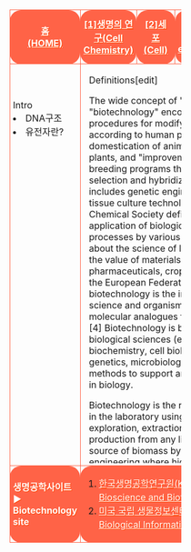 <html>

<head>
 
<meta charset="UTF-8">

<style>
.tableheadandbody{border-spacing: 10px 10px; align:center; margin-left: auto; margin-right: auto; width:60%; cellpadding:20px; cellspacing:10;}
.tr1{height:50px; padding-left: 5px; padding-right: 5px; margin:10px; border:1px solid tomato; border-radius: 20px/20px; text-align:center;}
.tr2{padding-left: 5px; padding-right: 5px; margin:10px; border:1px solid tomato; border-radius: 20px/20px;}
.list{padding-left: 5px; padding-right: 5px; margin:10px; border:1px solid tomato; border-radius: 20px/20px;}
.listwidth{width:12%;padding-left: 5px; padding-right: 5px; margin:10px; border:1px solid tomato; border-radius: 20px/20px;}
 #red{color:red;}
 #black{color:black;}
 #white{color:white; text-shadow:1px 1px 0px #f40;}
 #transparent{background-color:transparent;}
 #tomatobackground{background-color:tomato;}
 #paddingtomatobackground{background-color:tomato; padding-left: 12px; padding-right: 12px;}
 #centercontent{height:700px; max-width: 95%; width: 95%; overflow: auto; margin-left: auto; margin-right: auto;}
</style>

</head>

<body>

<body background="생명공학배경사진.png">
<br>

<table class="tableheadandbody">

<tr class="tr1">
 
<td class="listwidth" id="tomatobackground">
 <a href="생명공학홈.html" id="white"><b>홈<br>(HOME)</b></a></td>
<td class="listwidth" id="tomatobackground">
 <a href="1단원.html" id="white"><b>[1]생명의 연구(Cell Chemistry)</b></a></td>
<td class="listwidth" id="paddingtomatobackground">
 <a href="2단원.html" id="white"><b>[2]세포<br>(Cell)</b></a></td>
<td class="listwidth" id="tomatobackground">
 <a href="3단원.html" id="white"><b>[3]유전공학(Genetic engineering)</b></a></td>
<td class="listwidth" id="tomatobackground">
 <a href="4단원.html" id="white"><b>[4]신경&신호전달(neuro&signal transmission)</b></a></td>

</tr>

<tr class="tr2">
  
<td class="listwidth" id="transparent" valign="top" > <br><br><br>Intro<br><li>DNA구조</li><li>유전자란?</li> </td><br>
<td id="transparent" colspan="4" class="list" valign="top">
<div id="centercontent">
 <table>
  
  
  
  
  
  
Definitions[edit]

The wide concept of "biotech" or "biotechnology" encompasses a wide range of procedures for modifying living organisms according to human purposes, going back to domestication of animals, cultivation of the plants, and "improvements" to these through breeding programs that employ artificial selection and hybridization. Modern usage also includes genetic engineering as well as cell and tissue culture technologies. The American Chemical Society defines biotechnology as the application of biological organisms, systems, or processes by various industries to learning about the science of life and the improvement of the value of materials and organisms such as pharmaceuticals, crops, and livestock.[3] Per the European Federation of Biotechnology, biotechnology is the integration of natural science and organisms, cells, parts thereof, and molecular analogues for products and services.[4] Biotechnology is based on the basic biological sciences (e.g. molecular biology, biochemistry, cell biology, embryology, genetics, microbiology) and conversely provides methods to support and perform basic research in biology. 

Biotechnology is the research and development in the laboratory using bioinformatics for exploration, extraction, exploitation and production from any living organisms and any source of biomass by means of biochemical engineering where high value-added products could be planned (reproduced by biosynthesis, for example), forecasted, formulated, developed, manufactured, and marketed for the purpose of sustainable operations (for the return from bottomless initial investment on R & D) and gaining durable patents rights (for exclusives rights for sales, and prior to this to receive national and international approval from the results on animal experiment and human experiment, especially on the pharmaceutical branch of biotechnology to prevent any undetected side-effects or safety concerns by using the products).[5][6][7] The utilization of biological processes, organisms or systems to produce products that are anticipated to improve human lives is termed biotechnology.[8] 

By contrast, bioengineering is generally thought of as a related field that more heavily emphasizes higher systems approaches (not necessarily the altering or using of biological materials directly) for interfacing with and utilizing living things. Bioengineering is the application of the principles of engineering and natural sciences to tissues, cells and molecules. This can be considered as the use of knowledge from working with and manipulating biology to achieve a result that can improve functions in plants and animals.[9] Relatedly, biomedical engineering is an overlapping field that often draws upon and applies biotechnology (by various definitions), especially in certain sub-fields of biomedical or chemical engineering such as tissue engineering, biopharmaceutical engineering, and genetic engineering. 




Examples[edit]


 


A rose plant that began as cells grown in a tissue culture
Biotechnology has applications in four major industrial areas, including health care (medical), crop production and agriculture, non-food (industrial) uses of crops and other products (e.g. biodegradable plastics, vegetable oil, biofuels, and environmental uses). 

For example, one application of biotechnology is the directed use of microorganisms for the manufacture of organic products (examples include beer and milk products). Another example is using naturally present bacteria by the mining industry in bioleaching. Biotechnology is also used to recycle, treat waste, clean up sites contaminated by industrial activities (bioremediation), and also to produce biological weapons. 

A series of derived terms have been coined to identify several branches of biotechnology, for example: 
Bioinformatics (also called "gold biotechnology") is an interdisciplinary field that addresses biological problems using computational techniques, and makes the rapid organization as well as analysis of biological data possible. The field may also be referred to as computational biology, and can be defined as, "conceptualizing biology in terms of molecules and then applying informatics techniques to understand and organize the information associated with these molecules, on a large scale."[17] Bioinformatics plays a key role in various areas, such as functional genomics, structural genomics, and proteomics, and forms a key component in the biotechnology and pharmaceutical sector.[18]
Blue biotechnology is based on the exploitation of sea resources to create products and industrial applications.[19] This branch of biotechnology is the most used for the industries of refining and combustion principally on the production of bio-oils with photosynthetic micro-algae.[19][20]
Green biotechnology is biotechnology applied to agricultural processes. An example would be the selection and domestication of plants via micropropagation. Another example is the designing of transgenic plants to grow under specific environments in the presence (or absence) of chemicals. One hope is that green biotechnology might produce more environmentally friendly solutions than traditional industrial agriculture. An example of this is the engineering of a plant to express a pesticide, thereby ending the need of external application of pesticides. An example of this would be Bt corn. Whether or not green biotechnology products such as this are ultimately more environmentally friendly is a topic of considerable debate.[19] It is commonly considered as the next phase of green revolution, which can be seen as a platform to eradicate world hunger by using technologies which enable the production of more fertile and resistant, towards biotic and abiotic stress, plants and ensures application of environmentally friendly fertilizers and the use of biopesticides, it is mainly focused on the development of agriculture.[19] On the other hand, some of the uses of green biotechnology involve microorganisms to clean and reduce waste.[21][19]
Red biotechnology is the use of biotechnology in the medical and pharmaceutical industries, and health preservation.[19] This branch involves the production of vaccines and antibiotics, regenerative therapies, creation of artificial organs and new diagnostics of diseases.[19] As well as the development of hormones, stem cells, antibodies, siRNA and diagnostic tests.[19]
White biotechnology, also known as industrial biotechnology, is biotechnology applied to industrial processes. An example is the designing of an organism to produce a useful chemical. Another example is the using of enzymes as industrial catalysts to either produce valuable chemicals or destroy hazardous/polluting chemicals. White biotechnology tends to consume less in resources than traditional processes used to produce industrial goods.[22][23]
"Yellow biotechnology" refers to the use of biotechnology in food production, for example in making wine, cheese, and beer by fermentation.[19] It has also been used to refer to biotechnology applied to insects. This includes biotechnology-based approaches for the control of harmful insects, the characterisation and utilisation of active ingredients or genes of insects for research, or application in agriculture and medicine and various other approaches.[24]
Gray biotechnology is dedicated to environmental applications, and focused on the maintenance of biodiversity and the remotion of pollutants.[19]
Brown biotechnology is related to the management of arid lands and deserts. One application is the creation of enhanced seeds that resist extreme environmental conditions of arid regions, which is related to the innovation, creation of agriculture techniques and management of resources.[19]
Violet biotechnology is related to law, ethical and philosophical issues around biotechnology.[19]
Dark biotechnology is the color associated with bioterrorism or biological weapons and biowarfare which uses microorganisms, and toxins to cause diseases and death in humans, livestock and crops.[25][19]






</table>
</div>
</td>

</tr>

<tr style="height:55px;" class="list">
 
<td class="listwidth" id="tomatobackground" style="height:55px;">
<a id="white"><b>생명공학사이트▶<br>Biotechnology site</b></a></td>
<td colspan="4" class="list" id="tomatobackground" style="height:55px;">
<ol>
<li><a href="https://www.kribb.re.kr/" target="_blank" align="left" id="white">한국생명공학연구원(Korea Research Institute of Bioscience and Biotechnology)[클릭(click)]</a></li>
<li><a href="https://www.ncbi.nlm.nih.gov/" target="_blank" align="left" id="white">미국 국립 생물정보센터(National Center for Biological Information)[클릭(click)]</a></li>
</ol>
</td>
</tr>
</table>

</body>

</html>
